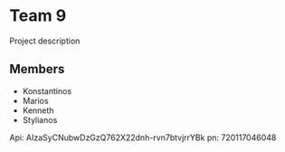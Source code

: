 # Team 9
Project description

## Members
- Konstantinos
- Marios
- Kenneth
- Stylianos

Api: AIzaSyCNubwDzGzQ762X22dnh-rvn7btvjrrYBk
pn: 720117046048
